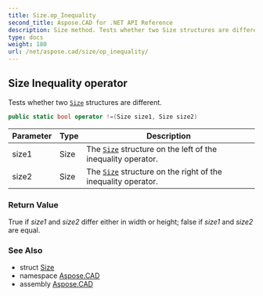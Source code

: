 ```yaml
---
title: Size.op_Inequality
second_title: Aspose.CAD for .NET API Reference
description: Size method. Tests whether two Size structures are different
type: docs
weight: 180
url: /net/aspose.cad/size/op_inequality/
---
```

## Size Inequality operator

Tests whether two [`Size`](../) structures are different.

```csharp
public static bool operator !=(Size size1, Size size2)
```

| Parameter | Type | Description |
| --- | --- | --- |
| size1 | Size | The [`Size`](../) structure on the left of the inequality operator. |
| size2 | Size | The [`Size`](../) structure on the right of the inequality operator. |

### Return Value

True if *size1* and *size2* differ either in width or height; false if *size1* and *size2* are equal.

### See Also

* struct [Size](../)
* namespace [Aspose.CAD](../../size/)
* assembly [Aspose.CAD](../../../)


